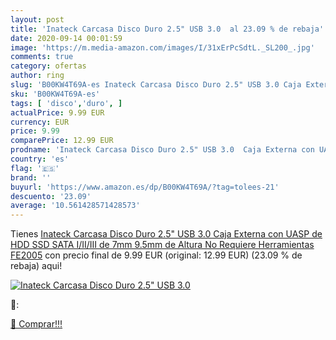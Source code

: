 ```yaml
---
layout: post
title: 'Inateck Carcasa Disco Duro 2.5" USB 3.0  al 23.09 % de rebaja'
date: 2020-09-14 00:01:59
image: 'https://m.media-amazon.com/images/I/31xErPcSdtL._SL200_.jpg'
comments: true
category: ofertas
author: ring
slug: 'B00KW4T69A-es Inateck Carcasa Disco Duro 2.5" USB 3.0 Caja Externa con...'
sku: 'B00KW4T69A-es'
tags: [ 'disco','duro', ]
actualPrice: 9.99 EUR
currency: EUR
price: 9.99
comparePrice: 12.99 EUR
prodname: 'Inateck Carcasa Disco Duro 2.5" USB 3.0  Caja Externa con UASP de HDD SSD SATA I/II/III de 7mm 9.5mm de Altura  No Requiere Herramientas  FE2005'
country: 'es'
flag: '🇪🇸'
brand: ''
buyurl: 'https://www.amazon.es/dp/B00KW4T69A/?tag=tolees-21'
descuento: '23.09'
average: '10.561428571428573'
---
```


Tienes [Inateck Carcasa Disco Duro 2.5" USB 3.0  Caja Externa con UASP de HDD SSD SATA I/II/III de 7mm 9.5mm de Altura  No Requiere Herramientas  FE2005](https://www.amazon.es/dp/B00KW4T69A/?tag=tolees-21) con precio final de  9.99 EUR (original: 12.99 EUR) (23.09 %  de rebaja) aqui!

[![Inateck Carcasa Disco Duro 2.5" USB 3.0 ](https://m.media-amazon.com/images/I/31xErPcSdtL._SL200_.jpg)](https://www.amazon.es/dp/B00KW4T69A/?tag=tolees-21)

🔎:


[🛒 Comprar!!!](https://www.amazon.es/dp/B00KW4T69A/?tag=tolees-21)
